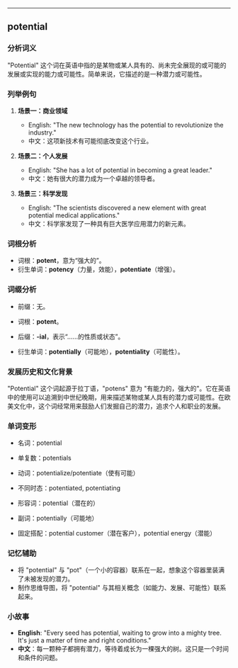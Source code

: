 
---------------
## potential
### 分析词义
"Potential" 这个词在英语中指的是某物或某人具有的、尚未完全展现的或可能的发展或实现的能力或可能性。简单来说，它描述的是一种潜力或可能性。

### 列举例句
1. **场景一：商业领域**
   - English: "The new technology has the potential to revolutionize the industry."
   - 中文：这项新技术有可能彻底改变这个行业。

2. **场景二：个人发展**
   - English: "She has a lot of potential in becoming a great leader."
   - 中文：她有很大的潜力成为一个卓越的领导者。

3. **场景三：科学发现**
   - English: "The scientists discovered a new element with great potential medical applications."
   - 中文：科学家发现了一种具有巨大医学应用潜力的新元素。

### 词根分析
- 词根：**potent**，意为“强大的”。
- 衍生单词：**potency**（力量，效能），**potentiate**（增强）。

### 词缀分析
- 前缀：无。
- 词根：**potent**。
- 后缀：**-ial**，表示“……的性质或状态”。

- 衍生单词：**potentially**（可能地），**potentiality**（可能性）。

### 发展历史和文化背景
"Potential" 这个词起源于拉丁语，"potens" 意为 "有能力的，强大的"。它在英语中的使用可以追溯到中世纪晚期，用来描述某物或某人具有的潜力或可能性。在欧美文化中，这个词经常用来鼓励人们发掘自己的潜力，追求个人和职业的发展。

### 单词变形
- 名词：potential
- 单复数：potentials
- 动词：potentialize/potentiate（使有可能）
- 不同时态：potentiated, potentiating
- 形容词：potential（潜在的）
- 副词：potentially（可能地）

- 固定搭配：potential customer（潜在客户），potential energy（潜能）

### 记忆辅助
- 将 "potential" 与 "pot"（一个小的容器）联系在一起，想象这个容器里装满了未被发现的潜力。
- 制作思维导图，将 "potential" 与其相关概念（如能力、发展、可能性）联系起来。

### 小故事
- **English**: "Every seed has potential, waiting to grow into a mighty tree. It's just a matter of time and right conditions."
- **中文**：每一颗种子都拥有潜力，等待着成长为一棵强大的树。这只是一个时间和条件的问题。

